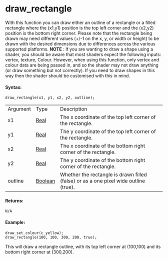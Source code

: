 # draw_rectangle

With this function you can draw either an outline of a rectangle or a
filled rectangle where the (x1,y1) position is the top left corner and
the (x2,y2) position is the bottom right corner. Please note that the
rectangle being drawn may need different values (+/-1 on the x, y, or
width or height) to be drawn with the desired dimensions due to
differences across the various supported platforms. **NOTE** : If you
are wanting to draw a shape using a shader, you should be aware that
most shaders expect the following inputs: vertex, texture, Colour.
However, when using this function, only vertex and colour data are being
passed in, and so the shader may not draw anything (or draw something
but not correctly). If you need to draw shapes in this way then the
shader should be customised with this in mind.

#### Syntax:

``` gml
draw_rectangle(x1, y1, x2, y2, outline);
```

|          |                                                                            |                                                                                      |
|----------|----------------------------------------------------------------------------|--------------------------------------------------------------------------------------|
| Argument | Type                                                                       | Description                                                                          |
| x1       |  [Real](../../../../../GameMaker_Language/GML_Overview/Data_Types)     | The x coordinate of the top left corner of the rectangle.                            |
| y1       |  [Real](../../../../../GameMaker_Language/GML_Overview/Data_Types)     | The y coordinate of the top left corner of the rectangle.                            |
| x2       |  [Real](../../../../../GameMaker_Language/GML_Overview/Data_Types)     | The x coordinate of the bottom right corner of the rectangle.                        |
| y2       |  [Real](../../../../../GameMaker_Language/GML_Overview/Data_Types)     | The y coordinate of the bottom right corner of the rectangle.                        |
| outline  |  [Boolean](../../../../../GameMaker_Language/GML_Overview/Data_Types)  | Whether the rectangle is drawn filled (false) or as a one pixel wide outline (true). |

#### Returns:

``` gml
N/A
```

#### Example:

``` gml
draw_set_colour(c_yellow);
draw_rectangle(100, 100, 300, 200, true);
```

This will draw a rectangle outline, with its top left corner at
(100,100) and its bottom right corner at (300,200).
